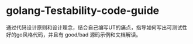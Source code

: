 # golang-Testability-code-guide
通过代码设计原则和设计理念，结合自己编写UT的痛点，指导如何写出可测试性好的go风格代码，并且有 good/bad 源码示例和文档解读。

